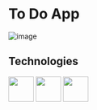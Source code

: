 # To Do App
![image](https://user-images.githubusercontent.com/73656863/212262182-7023ae3e-6930-4bf5-8f4c-57c8249a6375.png)

## Technologies
<div class="flex">
  <img height="50" src="https://www.vectorlogo.zone/logos/javascript/javascript-ar21.svg">
  <img height="50" src="https://www.vectorlogo.zone/logos/reactjs/reactjs-ar21.svg">
  <img height="50" src="https://www.vectorlogo.zone/logos/tailwindcss/tailwindcss-ar21.svg">
</div>
